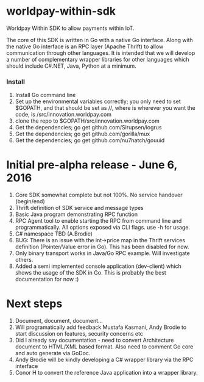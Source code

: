 # worldpay-within-sdk
Worldpay Within SDK to allow payments within IoT.

The core of this SDK is written in Go with a native Go interface. Along with the native Go interface is an RPC layer (Apache Thrift) to allow communication through other languages. It is intended that we will develop a number of complementary wrapper libraries for other languages which should include C#.NET, Java, Python at a minimum.

<h3>Install</h3>
<ol>
<li>Install Go command line</li>
<li>Set up the environmental variables correctly; you only need to set $GOPATH, and that should be set as <home>/<required_path>/<cloned_repo_structure>, where <home> is wherever you want the code, <required_path> is /src/innovation.worldpay.com</li>
<li>clone the repo to $GOPATH/src/innovation.worldpay.com</li>
<li>Get the dependencies; go get github.com/Sirupsen/logrus</li>
<li>Get the dependencies; go get github.com/gorilla/mux</li>
<li>Get the dependencies; go get github.com/nu7hatch/gouuid</li>
</ol>

# Initial pre-alpha release - June 6, 2016

<ol>
<li>Core SDK somewhat complete but not 100%. No service handover (begin/end)</li>
<li>Thrift definition of SDK service and message types</li>
<li>Basic Java program demonstrating RPC function</li>
<li>RPC Agent tool to enable starting the RPC from command line and programmatically. All options exposed via CLI flags. use -h for usage.</li>
<li>C# namespace TBD (A.Brodie)</li>
<li>BUG: There is an issue with the int->price map in the Thrift services definition (Pointer/Value error in Go). This has been disabled for now.</li>
<li>Only binary transport works in Java/Go RPC example. Will investigate others.</li>
<li>Added a semi implemented console application (dev-client) which shows the usage of the SDK in Go. This is probably the best documentation for now :)</li>
</ol>

# Next steps
<ol>
<li>Document, document, document...</li>
<li>Will programatically add feedback Mustafa Kasmani, Andy Brodie to start discussion on features, security concerns etc</li>
<li>Did I already say documentation - need to convert Architecture document to HTML/XML based format. Also need to comment Go core and auto generate via GoDoc.</li>
<li>Andy Brodie will be kindly developing a C# wrapper library via the RPC interface</li>
<li>Conor H to convert the reference Java application into a wrapper library.</li>
</ol>
